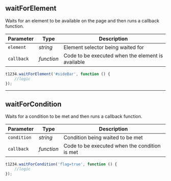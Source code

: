 ## waitForElement

Waits for an element to be available on the page and then runs a callback function.

Parameter | Type | Description
--- | --- | ---
`element` | *string* | Element selector being waited for
`callback` | *function* | Code to be executed when the element is available

```javascript
t1234.waitForElement('#sideBar', function () {
	//logic
});
```

---

## waitForCondition

Waits for a condition to be met and then runs a callback function.

Parameter | Type | Description
--- | --- | ---
`condition` | *string* | Condition being waited to be met
`callback` | *function* | Code to be executed when the condition is met

```javascript
t1234.waitForCondition('flag=true', function () {
	//logic
});
```